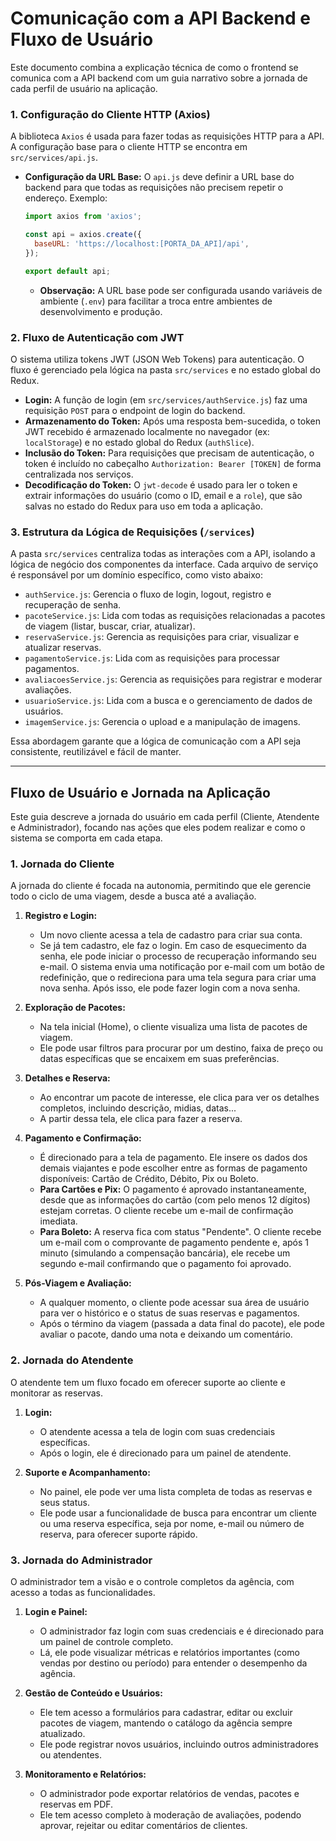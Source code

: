# Comunicação com a API Backend e Fluxo de Usuário

Este documento combina a explicação técnica de como o frontend se comunica com a API backend com um guia narrativo sobre a jornada de cada perfil de usuário na aplicação.

### 1. Configuração do Cliente HTTP (Axios)

A biblioteca `Axios` é usada para fazer todas as requisições HTTP para a API. A configuração base para o cliente HTTP se encontra em `src/services/api.js`.

* **Configuração da URL Base:** O `api.js` deve definir a URL base do backend para que todas as requisições não precisem repetir o endereço. Exemplo:
    ```javascript
    import axios from 'axios';

    const api = axios.create({
      baseURL: 'https://localhost:[PORTA_DA_API]/api',
    });

    export default api;
    ```
    * **Observação:** A URL base pode ser configurada usando variáveis de ambiente (`.env`) para facilitar a troca entre ambientes de desenvolvimento e produção.

### 2. Fluxo de Autenticação com JWT

O sistema utiliza tokens JWT (JSON Web Tokens) para autenticação. O fluxo é gerenciado pela lógica na pasta `src/services` e no estado global do Redux.

* **Login:** A função de login (em `src/services/authService.js`) faz uma requisição `POST` para o endpoint de login do backend.
* **Armazenamento do Token:** Após uma resposta bem-sucedida, o token JWT recebido é armazenado localmente no navegador (ex: `localStorage`) e no estado global do Redux (`authSlice`).
* **Inclusão do Token:** Para requisições que precisam de autenticação, o token é incluído no cabeçalho `Authorization: Bearer [TOKEN]` de forma centralizada nos serviços.
* **Decodificação do Token:** O `jwt-decode` é usado para ler o token e extrair informações do usuário (como o ID, email e a `role`), que são salvas no estado do Redux para uso em toda a aplicação.

### 3. Estrutura da Lógica de Requisições (`/services`)

A pasta `src/services` centraliza todas as interações com a API, isolando a lógica de negócio dos componentes da interface. Cada arquivo de serviço é responsável por um domínio específico, como visto abaixo:

* `authService.js`: Gerencia o fluxo de login, logout, registro e recuperação de senha.
* `pacoteService.js`: Lida com todas as requisições relacionadas a pacotes de viagem (listar, buscar, criar, atualizar).
* `reservaService.js`: Gerencia as requisições para criar, visualizar e atualizar reservas.
* `pagamentoService.js`: Lida com as requisições para processar pagamentos.
* `avaliacoesService.js`: Gerencia as requisições para registrar e moderar avaliações.
* `usuarioService.js`: Lida com a busca e o gerenciamento de dados de usuários.
* `imagemService.js`: Gerencia o upload e a manipulação de imagens.

Essa abordagem garante que a lógica de comunicação com a API seja consistente, reutilizável e fácil de manter.

---

## Fluxo de Usuário e Jornada na Aplicação

Este guia descreve a jornada do usuário em cada perfil (Cliente, Atendente e Administrador), focando nas ações que eles podem realizar e como o sistema se comporta em cada etapa.

### 1. Jornada do Cliente

A jornada do cliente é focada na autonomia, permitindo que ele gerencie todo o ciclo de uma viagem, desde a busca até a avaliação.

1.  **Registro e Login:**
    * Um novo cliente acessa a tela de cadastro para criar sua conta.
    * Se já tem cadastro, ele faz o login. Em caso de esquecimento da senha, ele pode iniciar o processo de recuperação informando seu e-mail. O sistema envia uma notificação por e-mail com um botão de redefinição, que o redireciona para uma tela segura para criar uma nova senha. Após isso, ele pode fazer login com a nova senha.

2.  **Exploração de Pacotes:**
    * Na tela inicial (Home), o cliente visualiza uma lista de pacotes de viagem.
    * Ele pode usar filtros para procurar por um destino, faixa de preço ou datas específicas que se encaixem em suas preferências.

3.  **Detalhes e Reserva:**
    * Ao encontrar um pacote de interesse, ele clica para ver os detalhes completos, incluindo descrição, midias, datas...
    * A partir dessa tela, ele clica para fazer a reserva.

4.  **Pagamento e Confirmação:**
    * É direcionado para a tela de pagamento. Ele insere os dados dos demais viajantes e pode escolher entre as formas de pagamento disponíveis: Cartão de Crédito, Débito, Pix ou Boleto.
    * **Para Cartões e Pix:** O pagamento é aprovado instantaneamente, desde que as informações do cartão (com pelo menos 12 dígitos) estejam corretas. O cliente recebe um e-mail de confirmação imediata.
    * **Para Boleto:** A reserva fica com status "Pendente". O cliente recebe um e-mail com o comprovante de pagamento pendente e, após 1 minuto (simulando a compensação bancária), ele recebe um segundo e-mail confirmando que o pagamento foi aprovado.

5.  **Pós-Viagem e Avaliação:**
    * A qualquer momento, o cliente pode acessar sua área de usuário para ver o histórico e o status de suas reservas e pagamentos.
    * Após o término da viagem (passada a data final do pacote), ele pode avaliar o pacote, dando uma nota e deixando um comentário.

### 2. Jornada do Atendente

O atendente tem um fluxo focado em oferecer suporte ao cliente e monitorar as reservas.

1.  **Login:**
    * O atendente acessa a tela de login com suas credenciais específicas.
    * Após o login, ele é direcionado para um painel de atendente.

2.  **Suporte e Acompanhamento:**
    * No painel, ele pode ver uma lista completa de todas as reservas e seus status.
    * Ele pode usar a funcionalidade de busca para encontrar um cliente ou uma reserva específica, seja por nome, e-mail ou número de reserva, para oferecer suporte rápido.

### 3. Jornada do Administrador

O administrador tem a visão e o controle completos da agência, com acesso a todas as funcionalidades.

1.  **Login e Painel:**
    * O administrador faz login com suas credenciais e é direcionado para um painel de controle completo.
    * Lá, ele pode visualizar métricas e relatórios importantes (como vendas por destino ou período) para entender o desempenho da agência.

2.  **Gestão de Conteúdo e Usuários:**
    * Ele tem acesso a formulários para cadastrar, editar ou excluir pacotes de viagem, mantendo o catálogo da agência sempre atualizado.
    * Ele pode registrar novos usuários, incluindo outros administradores ou atendentes.

3.  **Monitoramento e Relatórios:**
    * O administrador pode exportar relatórios de vendas, pacotes e reservas em PDF.
    * Ele tem acesso completo à moderação de avaliações, podendo aprovar, rejeitar ou editar comentários de clientes.
